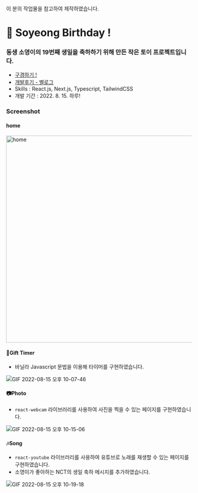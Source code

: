 이 분의 작업물을 참고하여 제작하였습니다.

# 🎉 Soyeong Birthday !

### 동생 소영이의 19번째 생일을 축하하기 위해 만든 작은 토이 프로젝트입니다.

- [구경하기 !](https://soyeong-birthday.vercel.app/)
- [개발후기 - 벨로그](https://velog.io/@yyeonggg/%EB%8F%99%EC%83%9D-%EC%83%9D%EC%9D%BC%EA%B8%B0%EB%85%90-%EB%9A%9D%EB%94%B1%EB%9A%9D%EB%94%B1-%EC%9B%B9%EC%82%AC%EC%9D%B4%ED%8A%B8-%EB%A7%8C%EB%93%A4%EA%B8%B0)
- Skills : React.js, Next.js, Typescript, TailwindCSS
- 개발 기간 : 2022. 8. 15. 하루!


### Screenshot
#### home

<img width="563" alt="home" src="https://user-images.githubusercontent.com/97326130/184641447-78d20af6-20b9-48ce-a4cd-ed69de59ba74.png">

#### 🎁Gift Timer

- 바닐라 Javascript 문법을 이용해 타이머를 구현하였습니다.

![GIF 2022-08-15 오후 10-07-46](https://user-images.githubusercontent.com/97326130/184641537-d5d9ecae-a91c-4d7b-b96e-dffac89c4cf1.gif)

#### 📷Photo

- ```react-webcam``` 라이브러리를 사용하여 사진을 찍을 수 있는 페이지를 구현하였습니다.

![GIF 2022-08-15 오후 10-15-06](https://user-images.githubusercontent.com/97326130/184641797-e390acac-d4ec-4cde-98fa-c938a8de922f.gif)

#### 🎶Song

- ```react-youtube``` 라이브러리를 사용하여 유튜브로 노래를 재생할 수 있는 페이지를 구현하였습니다.
- 소영이가 좋아하는 NCT의 생일 축하 메시지를 추가하였습니다.

![GIF 2022-08-15 오후 10-19-18](https://user-images.githubusercontent.com/97326130/184642807-ef7d1890-7bfb-4ec7-919a-3974b48d43ba.gif)
